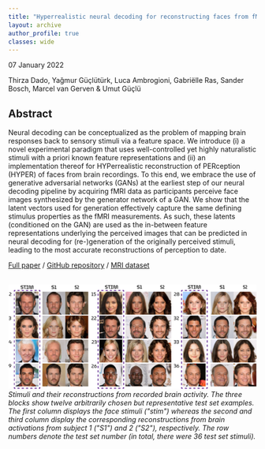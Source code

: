 ```yaml
---
title: "Hyperrealistic neural decoding for reconstructing faces from fMRI activations via the GAN latent space"
layout: archive
author_profile: true
classes: wide
---
```


07 January 2022

Thirza Dado, Yağmur Güçlütürk, Luca Ambrogioni, Gabriëlle Ras, Sander Bosch, Marcel van Gerven & Umut Güçlü

## Abstract
Neural decoding can be conceptualized as the problem of mapping brain responses back to sensory stimuli via a feature space. We introduce (i) a novel experimental paradigm that uses well-controlled yet highly naturalistic stimuli with a priori known feature representations and (ii) an implementation thereof for HYPerrealistic reconstruction of PERception (HYPER) of faces from brain recordings. To this end, we embrace the use of generative adversarial networks (GANs) at the earliest step of our neural decoding pipeline by acquiring fMRI data as participants perceive face images synthesized by the generator network of a GAN. We show that the latent vectors used for generation effectively capture the same defining stimulus properties as the fMRI measurements. As such, these latents (conditioned on the GAN) are used as the in-between feature representations underlying the perceived images that can be predicted in neural decoding for (re-)generation of the originally perceived stimuli, leading to the most accurate reconstructions of perception to date.

[Full paper](https://www.nature.com/articles/s41598-021-03938-w) / [GitHub repository](https://github.com/neuralcodinglab/HYPER) / [MRI dataset](https://openneuro.org/datasets/ds004280/versions/1.0.1)
<br>
<br>

![hyper_image](/assets/images/work/hyper_image.png)
*Stimuli and their reconstructions from recorded brain activity. The three blocks show twelve arbitrarily chosen but representative test set examples. The first column displays the face stimuli ("stim") whereas the second and third column display the corresponding reconstructions from brain activations from subject 1 ("S1") and 2 ("S2"), respectively. The row numbers denote the test set number (in total, there were 36 test set stimuli).*